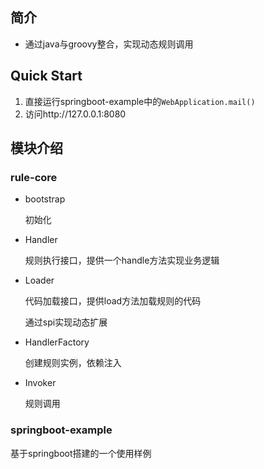 ## 简介
- 通过java与groovy整合，实现动态规则调用

## Quick Start
1. 直接运行springboot-example中的`WebApplication.mail()`
2. 访问http://127.0.0.1:8080

## 模块介绍
### rule-core
- bootstrap

    初始化
- Handler

    规则执行接口，提供一个handle方法实现业务逻辑
- Loader

    代码加载接口，提供load方法加载规则的代码
    
    通过spi实现动态扩展
- HandlerFactory

    创建规则实例，依赖注入
- Invoker
    
    规则调用

### springboot-example
基于springboot搭建的一个使用样例